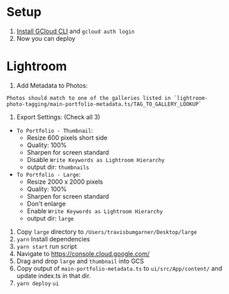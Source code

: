 # Setup

1. [Install GCloud CLI](https://cloud.google.com/sdk/docs/install)  and `gcloud auth login`
2. Now you can deploy

# Lightroom

1. Add Metadata to Photos:

```
Photos should match to one of the galleries listed in `lightroom-photo-tagging/main-portfolio-metadata.ts/TAG_TO_GALLERY_LOOKUP`
```

1. Export Settings: (Check all 3)

  - `To Portfolio - Thumbnail`:
    - Resize 600 pixels short side
    - Quality: 100%
    - Sharpen for screen standard
    - Disable `Write Keywords as Lightroom Hierarchy`
    - output dir: `thumbnails`
  - `To Portfolio - Large`:
    - Resize 2000 x 2000 pixels
    - Quality: 100%
    - Sharpen for screen standard
    - Don't enlarge
    - Enable `Write Keywords as Lightroom Hierarchy`
    - output dir: `large`

1. Copy `large` directory to `/Users/travisbumgarner/Desktop/large`
1. `yarn` Install dependencies
1. `yarn start` run script
1. Navigate to https://console.cloud.google.com/
1. Drag and drop `large` and `thumbnail` into GCS
1. Copy output of `main-portfolio-metadata.ts` to `ui/src/App/content/` and update index.ts in that dir.
1. `yarn deploy` `ui`



